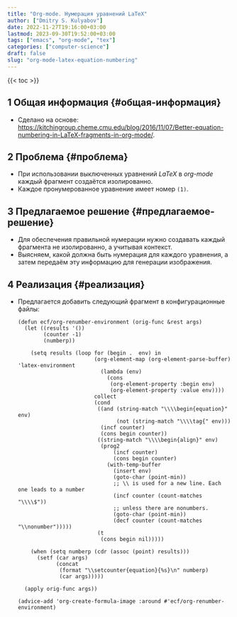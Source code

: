 ```yaml
---
title: "Org-mode. Нумерация уравнений LaTeX"
author: ["Dmitry S. Kulyabov"]
date: 2022-11-27T19:16:00+03:00
lastmod: 2023-09-30T19:52:00+03:00
tags: ["emacs", "org-mode", "tex"]
categories: ["computer-science"]
draft: false
slug: "org-mode-latex-equation-numbering"
---
```


<!--more-->

{{< toc >}}


## <span class="section-num">1</span> Общая информация {#общая-информация}

-   Сделано на основе: <https://kitchingroup.cheme.cmu.edu/blog/2016/11/07/Better-equation-numbering-in-LaTeX-fragments-in-org-mode/>.


## <span class="section-num">2</span> Проблема {#проблема}

-   При использовании выключенных уравнений _LaTeX_ в _org-mode_ каждый фрагмент создаётся изолированно.
-   Каждое пронумерованное уравнение имеет номер `(1)`.


## <span class="section-num">3</span> Предлагаемое решение {#предлагаемое-решение}

-   Для обеспечения правильной нумерации нужно создавать каждый фрагмента не изолированно, a учитывая контекст.
-   Выясняем, какой должна быть нумерация для каждого уравнения, а затем передаём эту информацию для генерации изображения.


## <span class="section-num">4</span> Реализация {#реализация}

-   Предлагается добавить следующий фрагмент в конфигурационные файлы:
    ```emacs-lisp
    (defun ecf/org-renumber-environment (orig-func &rest args)
      (let ((results '())
            (counter -1)
            (numberp))

        (setq results (loop for (begin .  env) in
                            (org-element-map (org-element-parse-buffer) 'latex-environment
                              (lambda (env)
                                (cons
                                 (org-element-property :begin env)
                                 (org-element-property :value env))))
                            collect
                            (cond
                             ((and (string-match "\\\\begin{equation}" env)
                                   (not (string-match "\\\\tag{" env)))
                              (incf counter)
                              (cons begin counter))
                             ((string-match "\\\\begin{align}" env)
                              (prog2
                                  (incf counter)
                                  (cons begin counter)
                                (with-temp-buffer
                                  (insert env)
                                  (goto-char (point-min))
                                  ;; \\ is used for a new line. Each one leads to a number
                                  (incf counter (count-matches "\\\\$"))
                                  ;; unless there are nonumbers.
                                  (goto-char (point-min))
                                  (decf counter (count-matches "\\nonumber")))))
                             (t
                              (cons begin nil)))))

        (when (setq numberp (cdr (assoc (point) results)))
          (setf (car args)
                (concat
                 (format "\\setcounter{equation}{%s}\n" numberp)
                 (car args)))))

      (apply orig-func args))

    (advice-add 'org-create-formula-image :around #'ecf/org-renumber-environment)
    ```
